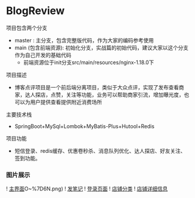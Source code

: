 # BlogReview
项目包含两个分支
* master : 主分支，包含完整版代码，作为大家的编码参考使用
* main (包含前端资源): 初始化分支，实战篇的初始代码，建议大家以这个分支作为自己开发的基础代码
  * 前端资源位于init分支src/main/resources/nginx-1.18.0下

项目描述
* 博客点评项目是一个前后端分离项目，类似于大众点评，实现了发布查看商家，达人探店，点赞，关注等功能，业务可以帮助商家引流，增加曝光度，也可以为用户提供查看提供附近消费场所


主要技术栈
* SpringBoot+MySql+Lombok+MyBatis-Plus+Hutool+Redis

项目功能
* 短信登录、redis缓存、优惠卷秒杀、消息队列优化、达人探店、好友关注、签到功能。

### 图片展示
 ! [主界面](https://github.com/long-daren/BlogReview/blob/main/src/main/resources/img/3%24Z66E1JF%25%25J8%5DP_2)O~%7D6N.png)
 ! [发笔记](https://github.com/long-daren/BlogReview/blob/main/src/main/resources/img/(5S5VGNNR56%24AZ%5BR366V)R2.png)
 ! [登录页面](https://github.com/long-daren/BlogReview/blob/main/src/main/resources/img/5H~5~WZZK%5DM%7D~8%5D9BM7QOYI.png)
 ! [店铺分类](https://github.com/long-daren/BlogReview/blob/main/src/main/resources/img/ATKS8A9%24HV%5D%7BM0A%24NQM8FAY.png)
 ! [店铺详细信息](https://github.com/long-daren/BlogReview/blob/main/src/main/resources/img/%5D9U4FUAW~6%25I%5DO~BXU%40SBR1.png)
